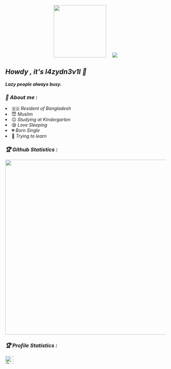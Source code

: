 <p align="center"><a href="https://github.com/l4zydn3v1l">
<img height="165" src="https://github-readme-stats.vercel.app/api?username=l4zydn3v1l&show_icons=true&include_all_commits=true&theme=react&cache_seconds=3200&hide_border=true" /></a>
&nbsp;&nbsp;&nbsp;
<a href="https://github.com/l4zydn3v1l"><img src="https://github-readme-stats.vercel.app/api/top-langs/?username=l4zydn3v1l&layout=compact&theme=react&hide_border=true" />
</a></p>

<h2><b><i>Howdy , it's l4zydn3v1l 👋</i></b></h2>
<b><i>Lazy people always busy.</i></b>

<h3><b><i>🤠 About me :</i></b></h3>
<li> 🇧🇩 <i>Resident of Bangladesh</i></li>
<li> 😇 <i>Muslim</i></li>
<li> 😐 <i>Studying at Kindergarten</i></li>
<li> 😪 <i>Love Sleeping</i></li>
<li> 💔 <i>Born Single</i></li>
<li> 🐍 <i>Trying to learn</i></li>

<h3><b><i>🏆 Github Statistics :</i></b></h3>
<a href="https://github.com/l4zydn3v1l"><img width=550 src="https://github-profile-trophy.vercel.app/?username=l4zydn3v1l&theme=dracula&no-frame=true&title=Followers,Stars,Commit,Repository,Issues"/></a>

<h3><b><i>🏆 Profile Statistics :</i></b></h3>
<a href="https://github.com/l4zydn3v1l"><img height="25" title="Counter" src="https://komarev.com/ghpvc/?username=l4zydn3v1l&color=blueviolet&style=flat-square"></a>
